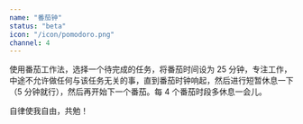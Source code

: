 ```yaml
---
name: "番茄钟"
status: "beta"
icon: "/icon/pomodoro.png"
channel: 4
---
```


使用番茄工作法，选择一个待完成的任务，将番茄时间设为 25 分钟，专注工作，中途不允许做任何与该任务无关的事，直到番茄时钟响起，然后进行短暂休息一下（5 分钟就行），然后再开始下一个番茄。每 4 个番茄时段多休息一会儿。

自律使我自由，共勉！

